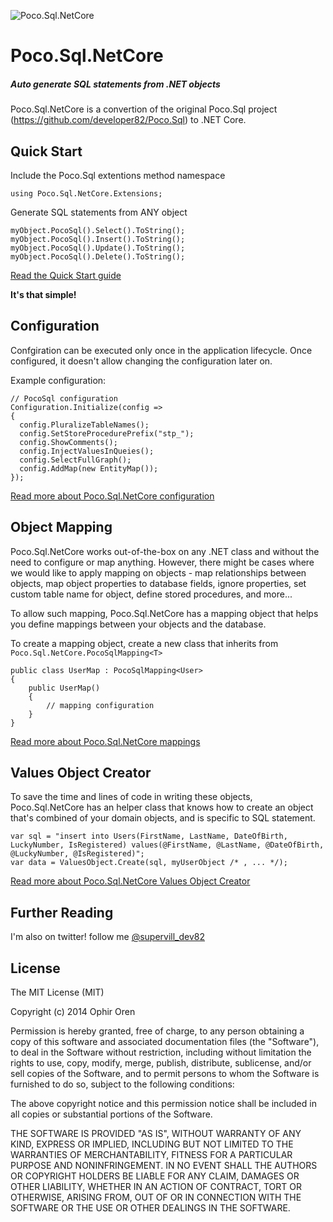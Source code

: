 ![Poco.Sql.NetCore](https://github.com/developer82/Poco.Sql.NetCore/blob/master/Logo.png)

# Poco.Sql.NetCore
##### Auto generate SQL statements from .NET objects

Poco.Sql.NetCore is a convertion of the original Poco.Sql project (https://github.com/developer82/Poco.Sql) to .NET Core.

## Quick Start

Include the Poco.Sql extentions method namespace

```
using Poco.Sql.NetCore.Extensions;
```

Generate SQL statements from ANY object

```
myObject.PocoSql().Select().ToString();
myObject.PocoSql().Insert().ToString();
myObject.PocoSql().Update().ToString();
myObject.PocoSql().Delete().ToString();
```

[Read the Quick Start guide](https://github.com/developer82/Poco.Sql.NetCore/wiki/Quick-Start)

**It's that simple!**

## Configuration
Confgiration can be executed only once in the application lifecycle. Once configured, it doesn't allow changing the configuration later on.

Example configuration:
```
// PocoSql configuration
Configuration.Initialize(config =>
{
  config.PluralizeTableNames();
  config.SetStoreProcedurePrefix("stp_");
  config.ShowComments();
  config.InjectValuesInQueies();
  config.SelectFullGraph();
  config.AddMap(new EntityMap());
});
```
[Read more about Poco.Sql.NetCore configuration](https://github.com/developer82/Poco.Sql.NetCore/wiki/Configuration)

## Object Mapping

Poco.Sql.NetCore works out-of-the-box on any .NET class and without the need to configure or map anything. However, there might be cases where we would like to apply mapping on objects - map relationships between objects, map object properties to database fields, ignore properties, set custom table name for object, define stored procedures, and more...

To allow such mapping, Poco.Sql.NetCore has a mapping object that helps you define mappings between your objects and the database.

To create a mapping object, create a new class that inherits from `Poco.Sql.NetCore.PocoSqlMapping<T>`

```
public class UserMap : PocoSqlMapping<User>
{
    public UserMap()
    {
        // mapping configuration
    }
}
```

[Read more about Poco.Sql.NetCore mappings](https://github.com/developer82/Poco.Sql.NetCore/wiki/Object-Mapping)

## Values Object Creator

To save the time and lines of code in writing these objects, Poco.Sql.NetCore has an helper class that knows how to create an object that's combined of your domain objects, and is specific to SQL statement.

```
var sql = "insert into Users(FirstName, LastName, DateOfBirth, LuckyNumber, IsRegistered) values(@FirstName, @LastName, @DateOfBirth, @LuckyNumber, @IsRegistered)";
var data = ValuesObject.Create(sql, myUserObject /* , ... */);
```

[Read more about Poco.Sql.NetCore Values Object Creator](https://github.com/developer82/Poco.Sql.NetCore/wiki/Values-Object-Creator)

## Further Reading

I'm also on twitter! follow me [@supervill_dev82](https://twitter.com/supervill_dev82)

## License

The MIT License (MIT)

Copyright (c) 2014 Ophir Oren

Permission is hereby granted, free of charge, to any person obtaining a copy
of this software and associated documentation files (the "Software"), to deal
in the Software without restriction, including without limitation the rights
to use, copy, modify, merge, publish, distribute, sublicense, and/or sell
copies of the Software, and to permit persons to whom the Software is
furnished to do so, subject to the following conditions:

The above copyright notice and this permission notice shall be included in
all copies or substantial portions of the Software.

THE SOFTWARE IS PROVIDED "AS IS", WITHOUT WARRANTY OF ANY KIND, EXPRESS OR
IMPLIED, INCLUDING BUT NOT LIMITED TO THE WARRANTIES OF MERCHANTABILITY,
FITNESS FOR A PARTICULAR PURPOSE AND NONINFRINGEMENT. IN NO EVENT SHALL THE
AUTHORS OR COPYRIGHT HOLDERS BE LIABLE FOR ANY CLAIM, DAMAGES OR OTHER
LIABILITY, WHETHER IN AN ACTION OF CONTRACT, TORT OR OTHERWISE, ARISING FROM,
OUT OF OR IN CONNECTION WITH THE SOFTWARE OR THE USE OR OTHER DEALINGS IN
THE SOFTWARE.
